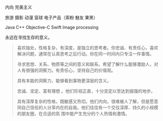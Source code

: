 内向 完美主义

旅游 摄影 动漫 篮球 电子产品（索粉 魅友 果黑）

Java C++ Objective-C Swift    Image processing

永远在寻找生存的意义。



> 喜欢独处，性格复杂，有深度，是独立的思考者。你忠诚、有责任心，喜欢解决问题，通常在认真思考之后行动。你在同一时间内只专注一件事情。
>
> 寻求思想、关系、物质等之间的意义和联系。希望了解什么能够激励人，对人有很强的洞察力。有责任心，坚持自己的价值观。
>
> 具有本能的洞察力，能够看到事物更深层的含义。
>
> 忠诚、坚定、富有理想 。他们珍视正直，十分坚定以至达到倔强的地步。
>
> 具有深厚复杂的性格，既敏感又热切。他们内向，很难被人了解，但是愿意同自己信任的人分享内在的自我。他们往往有一个交往深厚、持久的小规模的朋友圈，在合适的氛 围中能产生充分的个人热情和激情。

